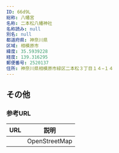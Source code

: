 ```yaml
---
ID: 66d9L
総称: 八幡宮
名称: 二本松八幡神社
名称読み: null
別名: null
都道府県: 神奈川県
区域: 相模原市
緯度: 35.5939228
経度: 139.316295
郵便番号: 2520137
住所: 神奈川県相模原市緑区二本松３丁目１４−１４
---
```


## その他

### 参考URL

| URL | 説明          |
| --- | ------------- |
|     | OpenStreetMap |
